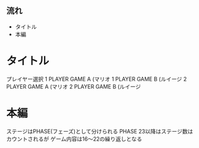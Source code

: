 ## 流れ

- タイトル
- 本編


# タイトル
プレイヤー選択
1 PLAYER GAME A (マリオ
1 PLAYER GAME B (ルイージ
2 PLAYER GAME A (マリオ
2 PLAYER GAME B (ルイージ

# 本編
ステージはPHASE(フェーズ)として分けられる
PHASE 23以降はステージ数はカウントされるが
ゲーム内容は16～22の繰り返しとなる
